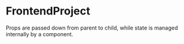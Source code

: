 # FrontendProject

<p>Props are passed down from parent to child, while state is managed internally by a component.</p>
